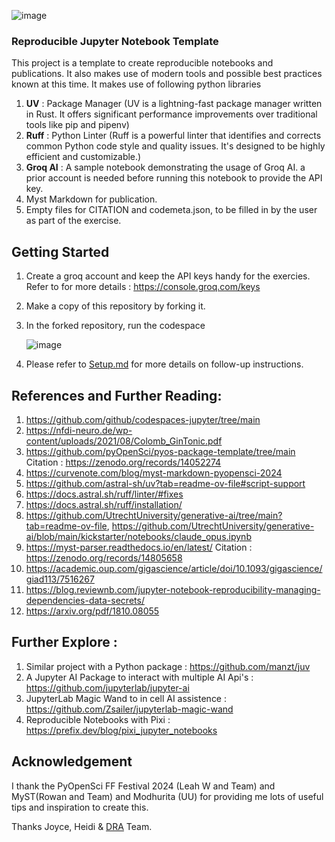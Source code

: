 ![image](https://github.com/user-attachments/assets/a8a3bbc9-b90b-40bd-994a-4908ad32dcdb)


### Reproducible Jupyter Notebook Template

This project is a template to create reproducible notebooks and publications. It also makes use of modern tools and possible best practices known at this time.
It makes use of following python libraries
1. **UV** : Package Manager (UV is a lightning-fast package manager written in Rust. 
 It offers significant performance improvements over traditional tools like pip and pipenv)
2. **Ruff** : Python Linter (Ruff is a powerful linter that identifies and corrects common Python code style and quality issues.
 It's designed to be highly efficient and customizable.)
3. **Groq AI** : A sample notebook demonstrating the usage of Groq AI. a prior account is needed before running this notebook to provide the API key.
4. Myst Markdown for publication.
5. Empty files for CITATION and codemeta.json, to be filled in by the user as part of the exercise.

## Getting Started
1. Create a groq account and keep the API keys handy for the exercies. Refer to for more details : https://console.groq.com/keys
2. Make a copy of this repository by forking it.
3. In the forked repository, run the codespace
   
   ![image](https://github.com/user-attachments/assets/b917d8ee-50cf-4612-93ba-910964b0c5ee)

4. Please refer to [Setup.md](Setup.md) for more details on follow-up instructions.

## References and Further Reading:
1. https://github.com/github/codespaces-jupyter/tree/main
2. https://nfdi-neuro.de/wp-content/uploads/2021/08/Colomb_GinTonic.pdf
3. https://github.com/pyOpenSci/pyos-package-template/tree/main Citation : https://zenodo.org/records/14052274
4. https://curvenote.com/blog/myst-markdown-pyopensci-2024
5. https://github.com/astral-sh/uv?tab=readme-ov-file#script-support
6. https://docs.astral.sh/ruff/linter/#fixes
7. https://docs.astral.sh/ruff/installation/
8. https://github.com/UtrechtUniversity/generative-ai/tree/main?tab=readme-ov-file, https://github.com/UtrechtUniversity/generative-ai/blob/main/kickstarter/notebooks/claude_opus.ipynb
9. https://myst-parser.readthedocs.io/en/latest/ Citation : https://zenodo.org/records/14805658
10. https://academic.oup.com/gigascience/article/doi/10.1093/gigascience/giad113/7516267
11. https://blog.reviewnb.com/jupyter-notebook-reproducibility-managing-dependencies-data-secrets/
12. https://arxiv.org/pdf/1810.08055

## Further Explore :
1. Similar project with a Python package : https://github.com/manzt/juv
2. A Jupyter AI Package to interact with multiple AI Api's : https://github.com/jupyterlab/jupyter-ai
3. JupyterLab Magic Wand to in cell AI assistence : https://github.com/Zsailer/jupyterlab-magic-wand
4. Reproducible Notebooks with Pixi : https://prefix.dev/blog/pixi_jupyter_notebooks

## Acknowledgement
I thank the PyOpenSci FF Festival 2024 (Leah W and Team) and MyST(Rowan and Team) and  Modhurita (UU) for providing me lots of useful tips and inspiration to create this.
   
Thanks Joyce, Heidi & [DRA](https://digital-research.academy/) Team.

